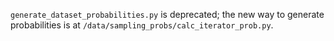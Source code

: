 `generate_dataset_probabilities.py` is deprecated; the new way to generate probabilities is at `/data/sampling_probs/calc_iterator_prob.py`.
